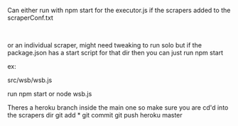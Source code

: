 
Can either run with npm start for the executor.js if the scrapers added to the scraperConf.txt

<br>

or an individual scraper, might need tweaking to run solo but if the package.json has a start script for that dir then you can just run npm start

ex:

src/wsb/wsb.js

run npm start or node wsb.js


Theres a heroku branch inside the main one so make sure you are cd'd into the scrapers dir
git add *
git commit
git push heroku master